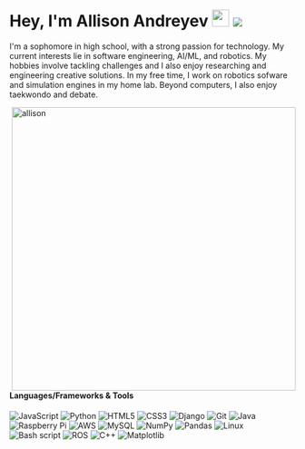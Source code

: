 # Hey, I'm Allison Andreyev <img src="https://raw.githubusercontent.com/MartinHeinz/MartinHeinz/master/wave.gif" width="30"> ![](https://visitor-badge.glitch.me/badge?page_id=allisonandreyev)

I'm a sophomore in high school, with a strong passion for technology. My current interests lie in software engineering, AI/ML, and robotics. My hobbies involve tackling challenges and I also enjoy researching and engineering creative solutions. In my free time, I work on robotics sofware and simulation engines in my home lab. Beyond computers, I also enjoy taekwondo and debate.

<img align="right" src="https://github-readme-stats.vercel.app/api?username=allisonandreyev&show_icons=true&theme=gotham" alt="allison" width="500" mb="12px" />

#### Languages/Frameworks & Tools
![JavaScript](https://img.shields.io/badge/-JavaScript-black?style=flat-square&logo=javascript)
![Python](https://img.shields.io/badge/-Python-black?style=flat-square&logo=Python)
![HTML5](https://img.shields.io/badge/-HTML5-black?style=flat-square&logo=html5)
![CSS3](https://img.shields.io/badge/-CSS3-black?style=flat-square&logo=css3)
![Django](https://img.shields.io/badge/-Django-black?style=flat-square&logo=Django)
![Git](https://img.shields.io/badge/-Git-black?style=flat-square&logo=git)
![Java](https://img.shields.io/badge/-Java-black?style=flat-square&logo=java)
![Raspberry Pi](https://img.shields.io/badge/-Raspberry%20Pi-black?style=flat-square&logo=Raspberry-Pi)
![AWS](https://img.shields.io/badge/-AWS-black?style=flat-square&logo=AWS)
![MySQL](https://img.shields.io/badge/-mysql-black?style=flat-square&logo=mysql)
![NumPy](https://img.shields.io/badge/-numpy-black?style=flat-square&logo=numpy)
![Pandas](https://img.shields.io/badge/-pandas-black?style=flat-square&logo=pandas)
![Linux](https://img.shields.io/badge/-linux-black?style=flat-square&logo=linux)
![Bash script](https://img.shields.io/badge/-gnu-bash-black?style=flat-square&logo=gnu-bash)
![ROS](https://img.shields.io/badge/-ROS-black?style=flat-square&logo=ROS)
![C++](https://img.shields.io/badge/-c++-black?style=flat-square&logo=c++)
![Matplotlib](https://img.shields.io/badge/-matplotlib-black?style=flat-square&logo=matplotlib)
